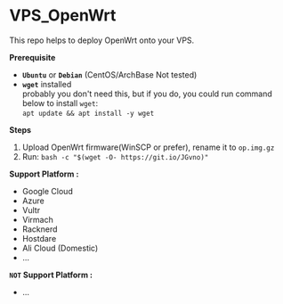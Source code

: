# VPS_OpenWrt

This repo helps to deploy OpenWrt onto your VPS.<br>

**Prerequisite**
 - **`Ubuntu`** or **`Debian`** (CentOS/ArchBase Not tested)
 - **`wget`** installed<br>
   probably you don't need this, but if you do, you could run command below to install `wget`:<br>
   `apt update && apt install -y wget` 

**Steps**

1.  Upload OpenWrt firmware(WinSCP or prefer), rename it to `op.img.gz` 
2.  Run: `bash -c "$(wget -O- https://git.io/JGvno)"`
 
**Support Platform :**
- Google Cloud
- Azure
- Vultr
- Virmach
- Racknerd
- Hostdare
- Ali Cloud (Domestic)
- ...

**`NOT` Support Platform :**
- ...
